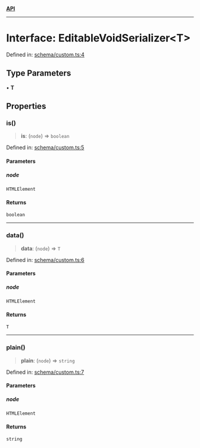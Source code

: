 [**API**](../API.md)

***

# Interface: EditableVoidSerializer\<T\>

Defined in: [schema/custom.ts:4](https://github.com/inokawa/edix/blob/85c2a124fd44a8c8104340867b78a503a4b370d2/src/core/schema/custom.ts#L4)

## Type Parameters

• **T**

## Properties

### is()

> **is**: (`node`) => `boolean`

Defined in: [schema/custom.ts:5](https://github.com/inokawa/edix/blob/85c2a124fd44a8c8104340867b78a503a4b370d2/src/core/schema/custom.ts#L5)

#### Parameters

##### node

`HTMLElement`

#### Returns

`boolean`

***

### data()

> **data**: (`node`) => `T`

Defined in: [schema/custom.ts:6](https://github.com/inokawa/edix/blob/85c2a124fd44a8c8104340867b78a503a4b370d2/src/core/schema/custom.ts#L6)

#### Parameters

##### node

`HTMLElement`

#### Returns

`T`

***

### plain()

> **plain**: (`node`) => `string`

Defined in: [schema/custom.ts:7](https://github.com/inokawa/edix/blob/85c2a124fd44a8c8104340867b78a503a4b370d2/src/core/schema/custom.ts#L7)

#### Parameters

##### node

`HTMLElement`

#### Returns

`string`
